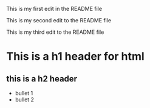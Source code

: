 This is my first edit in the README file

This is my second edit to the README file

This is my third edit to the README file

# This is a h1 header for html

## this is a h2 header

- bullet 1
- bullet 2

